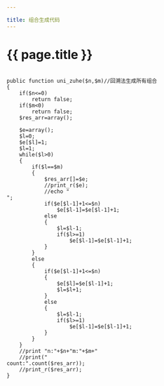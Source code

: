 ```yaml
---

title: 组合生成代码 
---
```


{{ page.title }}
===============

<pre>
<code>
public function uni_zuhe($n,$m)//回溯法生成所有组合
{
    if($n<=0)
        return false;
    if($m<0)
        return false;
    $res_arr=array();
    
    $e=array();
    $l=0;
    $e[$l]=1;
    $l=1;
    while($l>0)
    {
        if($l==$m)
        {
            $res_arr[]=$e;
            //print_r($e);
            //echo "</br>";
            if($e[$l-1]+1<=$n)
                $e[$l-1]=$e[$l-1]+1;
            else 
            {
                $l=$l-1;
                if($l>=1)
                    $e[$l-1]=$e[$l-1]+1;
            }
        }
        else 
        {
            if($e[$l-1]+1<=$n)
            {
                $e[$l]=$e[$l-1]+1;
                $l=$l+1;
            }
            else
            {
                $l=$l-1;
                if($l>=1)
                    $e[$l-1]=$e[$l-1]+1;
            }
        }
    }
    //print "n:"+$n+"m:"+$m+"
    //print("</br>count:".count($res_arr));
    //print_r($res_arr);
}
</code>
</pre>
